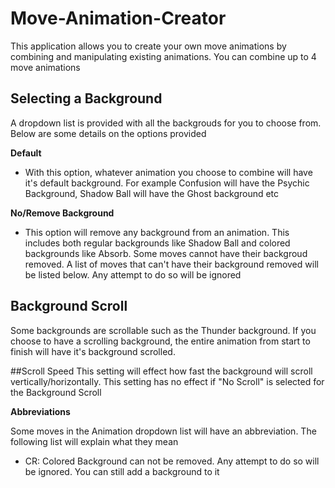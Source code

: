 # Move-Animation-Creator

This application allows you to create your own move animations by combining and manipulating existing animations. You can combine up to 4 move animations 

## Selecting a Background
A dropdown list is provided with all the backgrouds for you to choose from. Below are some details on the options provided

**Default**
* With this option, whatever animation you choose to combine will have it's default background. For example Confusion will have the Psychic Background, Shadow Ball will have the Ghost background etc

**No/Remove Background**
* This option will remove any background from an animation. This includes both regular backgrounds like Shadow Ball and colored backgrounds like Absorb. Some moves cannot have their backgroud removed. A list of moves that can't have their background removed will be listed below. Any attempt to do so will be ignored


## Background Scroll
Some backgrounds are scrollable such as the Thunder background. If you choose to have a scrolling background, the entire animation from start to finish will have it's background scrolled. 

##Scroll Speed
This setting will effect how fast the background will scroll vertically/horizontally. This setting has no effect if "No Scroll" is selected for the Background Scroll







**Abbreviations**

Some moves in the Animation dropdown list will have an abbreviation. The following list will explain what they mean
* CR: Colored Background can not be removed. Any attempt to do so will be ignored. You can still add a background to it




